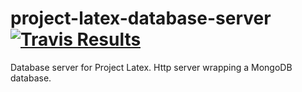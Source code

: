 project-latex-database-server [![Travis Results](https://travis-ci.org/DanGorst/project-latex-database-server.svg?branch=master)](https://travis-ci.org/DanGorst/project-latex-database-server)  
=============================

Database server for Project Latex. Http server wrapping a MongoDB database.
